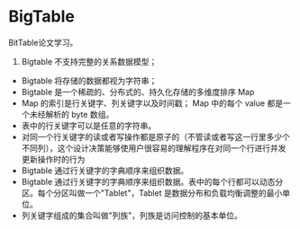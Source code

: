 # BigTable

BitTable论文学习。

1. Bigtable 不支持完整的关系数据模型；
- Bigtable 将存储的数据都视为字符串；
- Bigtable 是一个稀疏的、分布式的、持久化存储的多维度排序 Map
- Map 的索引是行关键字、列关键字以及时间戳； Map 中的每个 value 都是一个未经解析的 byte 数组。
- 表中的行关键字可以是任意的字符串。
- 对同一个行关键字的读或者写操作都是原子的（不管读或者写这一行里多少个不同列），这个设计决策能够使用户很容易的理解程序在对同一个行进行并发更新操作时的行为
- Bigtable 通过行关键字的字典顺序来组织数据。
- Bigtable 通过行关键字的字典顺序来组织数据。表中的每个行都可以动态分区。每个分区叫做一个"Tablet"，Tablet 是数据分布和负载均衡调整的最小单位。
- 列关键字组成的集合叫做"列族"，列族是访问控制的基本单位。